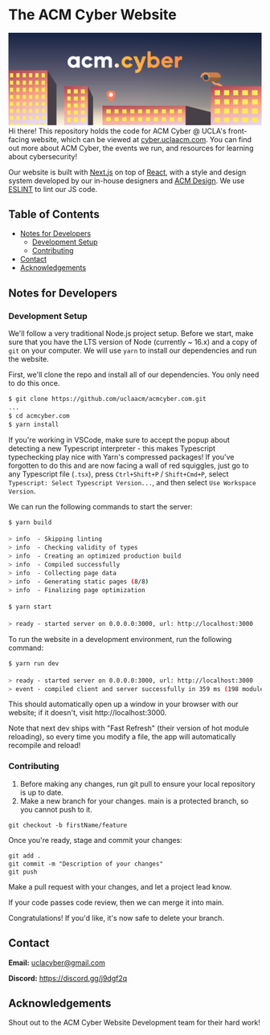# The ACM Cyber Website

![Cyber Banner](public/images/HomeBanner.svg)
Hi there! This repository holds the code for ACM Cyber @ UCLA's front-facing website, which can be viewed at [cyber.uclaacm.com](https://cyber.uclaacm.com/). You can find out more about ACM Cyber, the events we run, and resources for learning about cybersecurity!

Our website is built with [Next.js](https://nextjs.org/) on top of [React](https://reactjs.org/), with a style and design system developed by our in-house designers and [ACM Design](https://design.uclaacm.com/). We use [ESLINT](https://eslint.org/) to lint our JS code.

## Table of Contents

- [Notes for Developers](#notes-for-developers)
  - [Development Setup](#development-setup)
  - [Contributing](#contributing)
- [Contact](#contact)
- [Acknowledgements](#acknowledgements)

## Notes for Developers

### Development Setup

We'll follow a very traditional Node.js project setup. Before we start, make sure that you have the LTS version of Node (currently ~ 16.x) and a copy of `git` on your computer. We will use `yarn` to install our dependencies and run the website.

First, we'll clone the repo and install all of our dependencies. You only need to do this once.

```bash
$ git clone https://github.com/uclaacm/acmcyber.com.git
...
$ cd acmcyber.com
$ yarn install
```

If you're working in VSCode, make sure to accept the popup about detecting a new Typescript interpreter - this makes Typescript typechecking play nice with Yarn's compressed packages! If you've forgotten to do this and are now facing a wall of red squiggles, just go to any Typescript file (`.tsx`), press `Ctrl+Shift+P` / `Shift+Cmd+P`, select `Typescript: Select Typescript Version...`, and then select `Use Workspace Version`.

We can run the following commands to start the server:

```bash
$ yarn build

> info  - Skipping linting
> info  - Checking validity of types
> info  - Creating an optimized production build
> info  - Compiled successfully
> info  - Collecting page data
> info  - Generating static pages (8/8)
> info  - Finalizing page optimization

$ yarn start

> ready - started server on 0.0.0.0:3000, url: http://localhost:3000
```

To run the website in a development environment, run the following command:

```bash
$ yarn run dev

> ready - started server on 0.0.0.0:3000, url: http://localhost:3000
> event - compiled client and server successfully in 359 ms (198 modules)
```

This should automatically open up a window in your browser with our website; if it doesn't, visit http://localhost:3000.

Note that next dev ships with "Fast Refresh" (their version of hot module reloading), so every time you modify a file, the app will automatically recompile and reload!

### Contributing

1. Before making any changes, run git pull to ensure your local repository is up to date.
2. Make a new branch for your changes. main is a protected branch, so you cannot push to it.

```
git checkout -b firstName/feature
```

Once you're ready, stage and commit your changes:

```
git add .
git commit -m "Description of your changes"
git push
```

Make a pull request with your changes, and let a project lead know.

If your code passes code review, then we can merge it into main.

Congratulations! If you'd like, it's now safe to delete your branch.

## Contact

**Email:** uclacyber@gmail.com

**Discord:** https://discord.gg/j9dgf2q

## Acknowledgements

Shout out to the ACM Cyber Website Development team for their hard work!
